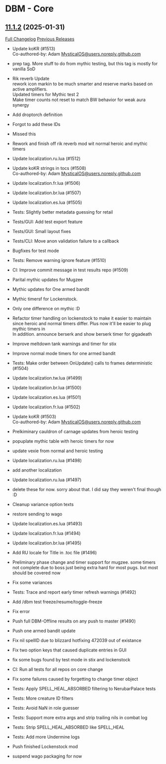 # DBM - Core

## [11.1.2](https://github.com/DeadlyBossMods/DeadlyBossMods/tree/11.1.2) (2025-01-31)
[Full Changelog](https://github.com/DeadlyBossMods/DeadlyBossMods/compare/11.1.1...11.1.2) [Previous Releases](https://github.com/DeadlyBossMods/DeadlyBossMods/releases)

- Update koKR (#1513)  
    Co-authored-by: Adam <MysticalOS@users.noreply.github.com>  
- prep tag. More stuff to do from mythic testing, but this tag is mostly for vanilla SoD  
- Rik reverb Update  
    rework icon markin to be much smarter and reserve marks based on active amplifiers.  
    Updated timers for Mythic test 2  
    Make timer counts not reset to match BW behavior for weak aura synergy  
- Add droptorch definition  
- Forgot to add these IDs  
- Missed this  
- Rework and finish off rik reverb mod wit normal heroic and mythic timers  
- Update localization.ru.lua (#1512)  
- Update koKR strings in tocs (#1508)  
    Co-authored-by: Adam <MysticalOS@users.noreply.github.com>  
- Update localization.fr.lua (#1506)  
- Update localization.br.lua (#1507)  
- Update localization.es.lua (#1505)  
- Tests: Slightly better metadata guessing for retail  
- Tests/GUI: Add test export feature  
- Tests/GUI: Small layout fixes  
- Tests/CLI: Move anon validation failure to a callback  
- Bugfixes for test mode  
- Tests: Remove warning ignore feature (#1510)  
- CI: Improve commit message in test results repo (#1509)  
- Parital mythic updates for Mugzee  
- Mythic updates for One armed bandit  
- Mythic timersf for Lockenstock.  
- Only one difference on mythic :D  
- Refactor timer handling on lockenstock to make it easier to maintain since heroic and normal timers differ. Plus now it'll be easier to plug mythic timers in  
    In addition. announce berserk and show berserk timer for gigadeath  
- Improve meltdown tank warnings and timer for stix  
- Improve normal mode timers for one armed bandit  
- Tests: Make order between OnUpdate() calls to frames deterministic (#1504)  
- Update localization.tw.lua (#1499)  
- Update localization.br.lua (#1500)  
- Update localization.es.lua (#1501)  
- Update localization.fr.lua (#1502)  
- Update koKR (#1503)  
    Co-authored-by: Adam <MysticalOS@users.noreply.github.com>  
- Prelkiminary cauldron of carnage updates from heroic testing  
- popuplate mythic table with heroic timers for now  
- update vexie from normal and heroic testing  
- Update localization.ru.lua (#1498)  
- add another localization  
- Update localization.ru.lua (#1497)  
- delete these for now. sorry about that. I did say they weren't final though :D  
- Cleanup variance option texts  
- restore sending to wago  
- Update localization.es.lua (#1493)  
- Update localization.fr.lua (#1494)  
- Update localization.br.lua (#1495)  
- Add RU locale for Title in .toc file (#1496)  
- Preliminary phase change and timer support for mugzee. some timers not complete due to boss just being extra hard for most pugs. but most should be covered now  
- Fix some variances  
- Tests: Trace and report early timer refresh warnings (#1492)  
- Add /dbm test freeze/resume/toggle-freeze  
- Fix error  
- Push full DBM-Offline results on any push to master (#1490)  
- Push one armed bandit update  
- Fix nil spellID due to blizzard hotfixing 472039 out of existance  
- Fix two option keys that caused duplicate entries in GUI  
- fix some bugs found by test mode in stix and lockenstock  
- CI: Run all tests for all repos on core change  
- Fix some failures caused by forgetting to change timer object  
- Tests: Apply SPELL\_HEAL\_ABSORBED filtering to NerubarPalace tests  
- Tests: More creature ID filters  
- Tests: Avoid NaN in role guesser  
- Tests: Support more extra args and strip trailing nils in combat log  
- Tests: Strip SPELL\_HEAL\_ABSORBED like SPELL\_HEAL  
- Tests: Add more Undermine logs  
- Push finished Lockenstock mod  
- suspend wago packaging for now  
